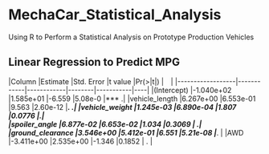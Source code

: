 # MechaCar_Statistical_Analysis
Using R to Perform a Statistical Analysis on Prototype Production Vehicles


## Linear Regression to Predict MPG



|Column |Estimate    |Std. Error  |t value |Pr(>|t|)   |&emsp;|
|------------------|------------|------------|--------|-----------|----|
|(Intercept)       |-1.040e+02  |1.585e+01   |-6.559  |5.08e-0    |*** .|
|vehicle_length    |6.267e+00   |6.553e-01   |9.563   |2.60e-12   |***. .|
|vehicle_weight    |1.245e-03   |6.890e-04   |1.807   |0.0776     |.|  
|spoiler_angle     |6.877e-02   |6.653e-02   |1.034   |0.3069     |   .|
|ground_clearance  |3.546e+00   |5.412e-01   |6.551   |5.21e-08   |***. |
|AWD               |-3.411e+00  |2.535e+00   |-1.346  |0.1852     |   . |

